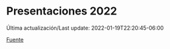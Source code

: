 # Presentaciones 2022

Última actualización/Last update: 2022-01-19T22:20:45-06:00

 [Fuente](https://www.gob.mx/salud/documentos/presentaciones-2022)
